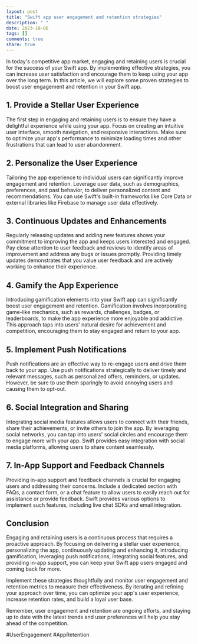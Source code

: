 ```yaml
---
layout: post
title: "Swift app user engagement and retention strategies"
description: " "
date: 2023-10-06
tags: []
comments: true
share: true
---
```


In today's competitive app market, engaging and retaining users is crucial for the success of your Swift app. By implementing effective strategies, you can increase user satisfaction and encourage them to keep using your app over the long term. In this article, we will explore some proven strategies to boost user engagement and retention in your Swift app.

## 1. Provide a Stellar User Experience
The first step in engaging and retaining users is to ensure they have a delightful experience while using your app. Focus on creating an intuitive user interface, smooth navigation, and responsive interactions. Make sure to optimize your app's performance to minimize loading times and other frustrations that can lead to user abandonment.

## 2. Personalize the User Experience
Tailoring the app experience to individual users can significantly improve engagement and retention. Leverage user data, such as demographics, preferences, and past behavior, to deliver personalized content and recommendations. You can use Swift's built-in frameworks like Core Data or external libraries like Firebase to manage user data effectively.

## 3. Continuous Updates and Enhancements
Regularly releasing updates and adding new features shows your commitment to improving the app and keeps users interested and engaged. Pay close attention to user feedback and reviews to identify areas of improvement and address any bugs or issues promptly. Providing timely updates demonstrates that you value user feedback and are actively working to enhance their experience.

## 4. Gamify the App Experience
Introducing gamification elements into your Swift app can significantly boost user engagement and retention. Gamification involves incorporating game-like mechanics, such as rewards, challenges, badges, or leaderboards, to make the app experience more enjoyable and addictive. This approach taps into users' natural desire for achievement and competition, encouraging them to stay engaged and return to your app.

## 5. Implement Push Notifications
Push notifications are an effective way to re-engage users and drive them back to your app. Use push notifications strategically to deliver timely and relevant messages, such as personalized offers, reminders, or updates. However, be sure to use them sparingly to avoid annoying users and causing them to opt-out.

## 6. Social Integration and Sharing
Integrating social media features allows users to connect with their friends, share their achievements, or invite others to join the app. By leveraging social networks, you can tap into users' social circles and encourage them to engage more with your app. Swift provides easy integration with social media platforms, allowing users to share content seamlessly.

## 7. In-App Support and Feedback Channels
Providing in-app support and feedback channels is crucial for engaging users and addressing their concerns. Include a dedicated section with FAQs, a contact form, or a chat feature to allow users to easily reach out for assistance or provide feedback. Swift provides various options to implement such features, including live chat SDKs and email integration.

## Conclusion
Engaging and retaining users is a continuous process that requires a proactive approach. By focusing on delivering a stellar user experience, personalizing the app, continuously updating and enhancing it, introducing gamification, leveraging push notifications, integrating social features, and providing in-app support, you can keep your Swift app users engaged and coming back for more.

Implement these strategies thoughtfully and monitor user engagement and retention metrics to measure their effectiveness. By iterating and refining your approach over time, you can optimize your app's user experience, increase retention rates, and build a loyal user base.

Remember, user engagement and retention are ongoing efforts, and staying up to date with the latest trends and user preferences will help you stay ahead of the competition.

#UserEngagement #AppRetention